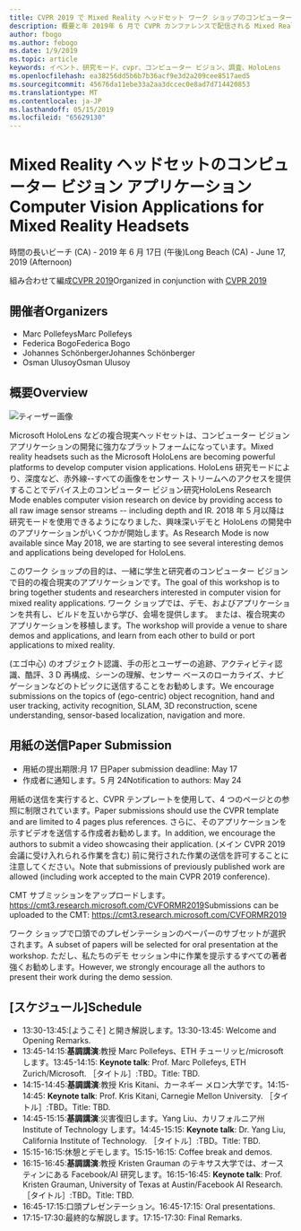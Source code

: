 ```yaml
---
title: CVPR 2019 で Mixed Reality ヘッドセット ワーク ショップのコンピューター ビジョン アプリケーション
description: 概要と年 2019年 6 月で CVPR カンファレンスで配信される Mixed Reality ヘッドセット ワーク ショップのコンピューター ビジョン アプリケーションのスケジュールです。
author: fbogo
ms.author: febogo
ms.date: 1/9/2019
ms.topic: article
keywords: イベント、研究モード、cvpr、コンピューター ビジョン、調査、HoloLens
ms.openlocfilehash: ea38256dd5b6b7b36acf9e3d2a209cee8517aed5
ms.sourcegitcommit: 45676da11ebe33a2aa3dccec0e8ad7d714420853
ms.translationtype: MT
ms.contentlocale: ja-JP
ms.lasthandoff: 05/15/2019
ms.locfileid: "65629130"
---
```

# <a name="computer-vision-applications-for-mixed-reality-headsets"></a><span data-ttu-id="5d080-104">Mixed Reality ヘッドセットのコンピューター ビジョン アプリケーション</span><span class="sxs-lookup"><span data-stu-id="5d080-104">Computer Vision Applications for Mixed Reality Headsets</span></span>
<span data-ttu-id="5d080-105">時間の長いビーチ (CA) - 2019 年 6 月 17日 (午後)</span><span class="sxs-lookup"><span data-stu-id="5d080-105">Long Beach (CA) - June 17, 2019 (Afternoon)</span></span>

<span data-ttu-id="5d080-106">組み合わせて編成[CVPR 2019](http://cvpr2019.thecvf.com/)</span><span class="sxs-lookup"><span data-stu-id="5d080-106">Organized in conjunction with [CVPR 2019](http://cvpr2019.thecvf.com/)</span></span>

## <a name="organizers"></a><span data-ttu-id="5d080-107">開催者</span><span class="sxs-lookup"><span data-stu-id="5d080-107">Organizers</span></span>
* <span data-ttu-id="5d080-108">Marc Pollefeys</span><span class="sxs-lookup"><span data-stu-id="5d080-108">Marc Pollefeys</span></span>
* <span data-ttu-id="5d080-109">Federica Bogo</span><span class="sxs-lookup"><span data-stu-id="5d080-109">Federica Bogo</span></span>
* <span data-ttu-id="5d080-110">Johannes Schönberger</span><span class="sxs-lookup"><span data-stu-id="5d080-110">Johannes Schönberger</span></span>
* <span data-ttu-id="5d080-111">Osman Ulusoy</span><span class="sxs-lookup"><span data-stu-id="5d080-111">Osman Ulusoy</span></span>

## <a name="overview"></a><span data-ttu-id="5d080-112">概要</span><span class="sxs-lookup"><span data-stu-id="5d080-112">Overview</span></span>

![ティーザー画像](images/cvpr2019_teaser2.jpg)

<span data-ttu-id="5d080-114">Microsoft HoloLens などの複合現実ヘッドセットは、コンピューター ビジョン アプリケーションの開発に強力なプラットフォームになっています。</span><span class="sxs-lookup"><span data-stu-id="5d080-114">Mixed reality headsets such as the Microsoft HoloLens are becoming powerful platforms to develop computer vision applications.</span></span> <span data-ttu-id="5d080-115">HoloLens 研究モードにより、深度など、赤外線--すべての画像をセンサー ストリームへのアクセスを提供することでデバイス上のコンピューター ビジョン研究</span><span class="sxs-lookup"><span data-stu-id="5d080-115">HoloLens Research Mode enables computer vision research on device by providing access to all raw image sensor streams -- including depth and IR.</span></span> <span data-ttu-id="5d080-116">2018 年 5 月以降は研究モードを使用できるようになりました、興味深いデモと HoloLens の開発中のアプリケーションがいくつかが開始します。</span><span class="sxs-lookup"><span data-stu-id="5d080-116">As Research Mode is now available since May 2018, we are starting to see several interesting demos and applications being developed for HoloLens.</span></span> 

<span data-ttu-id="5d080-117">このワーク ショップの目的は、一緒に学生と研究者のコンピューター ビジョンで目的の複合現実のアプリケーションです。</span><span class="sxs-lookup"><span data-stu-id="5d080-117">The goal of this workshop is to bring together students and researchers interested in computer vision for mixed reality applications.</span></span> <span data-ttu-id="5d080-118">ワーク ショップでは、デモ、およびアプリケーションを共有し、ビルドを互いから学び、会場を提供します。 または、複合現実のアプリケーションを移植します。</span><span class="sxs-lookup"><span data-stu-id="5d080-118">The workshop will provide a venue to share demos and applications, and learn from each other to build or port applications to mixed reality.</span></span> 

<span data-ttu-id="5d080-119">(エゴ中心) のオブジェクト認識、手の形とユーザーの追跡、アクティビティ認識、酷評、3 D 再構成、シーンの理解、センサー ベースのローカライズ、ナビゲーションなどのトピックに送信することをお勧めします。</span><span class="sxs-lookup"><span data-stu-id="5d080-119">We encourage submissions on the topics of (ego-centric) object recognition, hand and user tracking, activity recognition, SLAM, 3D reconstruction, scene understanding, sensor-based localization, navigation and more.</span></span>

## <a name="paper-submission"></a><span data-ttu-id="5d080-120">用紙の送信</span><span class="sxs-lookup"><span data-stu-id="5d080-120">Paper Submission</span></span>
* <span data-ttu-id="5d080-121">用紙の提出期限:月 17 日</span><span class="sxs-lookup"><span data-stu-id="5d080-121">Paper submission deadline: May 17</span></span>
* <span data-ttu-id="5d080-122">作成者に通知します。5 月 24</span><span class="sxs-lookup"><span data-stu-id="5d080-122">Notification to authors: May 24</span></span>

<span data-ttu-id="5d080-123">用紙の送信を実行すると、CVPR テンプレートを使用して、4 つのページとの参照に制限されています。</span><span class="sxs-lookup"><span data-stu-id="5d080-123">Paper submissions should use the CVPR template and are limited to 4 pages plus references.</span></span> <span data-ttu-id="5d080-124">さらに、そのアプリケーションを示すビデオを送信する作成者お勧めします。</span><span class="sxs-lookup"><span data-stu-id="5d080-124">In addition, we encourage the authors to submit a video showcasing their application.</span></span>
<span data-ttu-id="5d080-125">(メイン CVPR 2019 会議に受け入れられる作業を含む) 前に発行された作業の送信を許可することに注意してください。</span><span class="sxs-lookup"><span data-stu-id="5d080-125">Note that submissions of previously published work are allowed (including work accepted to the main CVPR 2019 conference).</span></span> 

<span data-ttu-id="5d080-126">CMT サブミッションをアップロードします。 https://cmt3.research.microsoft.com/CVFORMR2019</span><span class="sxs-lookup"><span data-stu-id="5d080-126">Submissions can be uploaded to the CMT: https://cmt3.research.microsoft.com/CVFORMR2019</span></span>

<span data-ttu-id="5d080-127">ワーク ショップで口頭でのプレゼンテーションのペーパーのサブセットが選択されます。</span><span class="sxs-lookup"><span data-stu-id="5d080-127">A subset of papers will be selected for oral presentation at the workshop.</span></span> <span data-ttu-id="5d080-128">ただし、私たちのデモ セッション中に作業を提示するすべての著者強くお勧めします。</span><span class="sxs-lookup"><span data-stu-id="5d080-128">However, we strongly encourage all the authors to present their work during the demo session.</span></span>


## <a name="schedule"></a><span data-ttu-id="5d080-129">[スケジュール]</span><span class="sxs-lookup"><span data-stu-id="5d080-129">Schedule</span></span>
* <span data-ttu-id="5d080-130">13:30-13:45:[ようこそ] と開き解説します。</span><span class="sxs-lookup"><span data-stu-id="5d080-130">13:30-13:45: Welcome and Opening Remarks.</span></span>
* <span data-ttu-id="5d080-131">13:45-14:15:**基調講演**:教授 Marc Pollefeys、ETH チューリッヒ/microsoft します。</span><span class="sxs-lookup"><span data-stu-id="5d080-131">13:45-14:15: **Keynote talk**: Prof. Marc Pollefeys, ETH Zurich/Microsoft.</span></span> <span data-ttu-id="5d080-132">［タイトル］:TBD。</span><span class="sxs-lookup"><span data-stu-id="5d080-132">Title: TBD.</span></span>
* <span data-ttu-id="5d080-133">14:15-14:45:**基調講演**:教授 Kris Kitani、カーネギー メロン大学です。</span><span class="sxs-lookup"><span data-stu-id="5d080-133">14:15-14:45: **Keynote talk**: Prof. Kris Kitani, Carnegie Mellon University.</span></span> <span data-ttu-id="5d080-134">［タイトル］:TBD。</span><span class="sxs-lookup"><span data-stu-id="5d080-134">Title: TBD.</span></span>
* <span data-ttu-id="5d080-135">14:45-15:15:**基調講演**:災害復旧します。Yang Liu、カリフォルニア州 Institute of Technology します。</span><span class="sxs-lookup"><span data-stu-id="5d080-135">14:45-15:15: **Keynote talk**: Dr. Yang Liu, California Institute of Technology.</span></span> <span data-ttu-id="5d080-136">［タイトル］:TBD。</span><span class="sxs-lookup"><span data-stu-id="5d080-136">Title: TBD.</span></span>
* <span data-ttu-id="5d080-137">15:15-16:15:休憩とデモします。</span><span class="sxs-lookup"><span data-stu-id="5d080-137">15:15-16:15: Coffee break and demos.</span></span>
* <span data-ttu-id="5d080-138">16:15-16:45:**基調講演**:教授 Kristen Grauman のテキサス大学では、オースティンにある Facebook/AI 研究します。</span><span class="sxs-lookup"><span data-stu-id="5d080-138">16:15-16:45: **Keynote talk**: Prof. Kristen Grauman, University of Texas at Austin/Facebook AI Research.</span></span> <span data-ttu-id="5d080-139">［タイトル］:TBD。</span><span class="sxs-lookup"><span data-stu-id="5d080-139">Title: TBD.</span></span>
* <span data-ttu-id="5d080-140">16:45-17:15:口頭プレゼンテーション。</span><span class="sxs-lookup"><span data-stu-id="5d080-140">16:45-17:15: Oral presentations.</span></span>
* <span data-ttu-id="5d080-141">17:15-17:30:最終的な解説します。</span><span class="sxs-lookup"><span data-stu-id="5d080-141">17:15-17:30: Final Remarks.</span></span>
